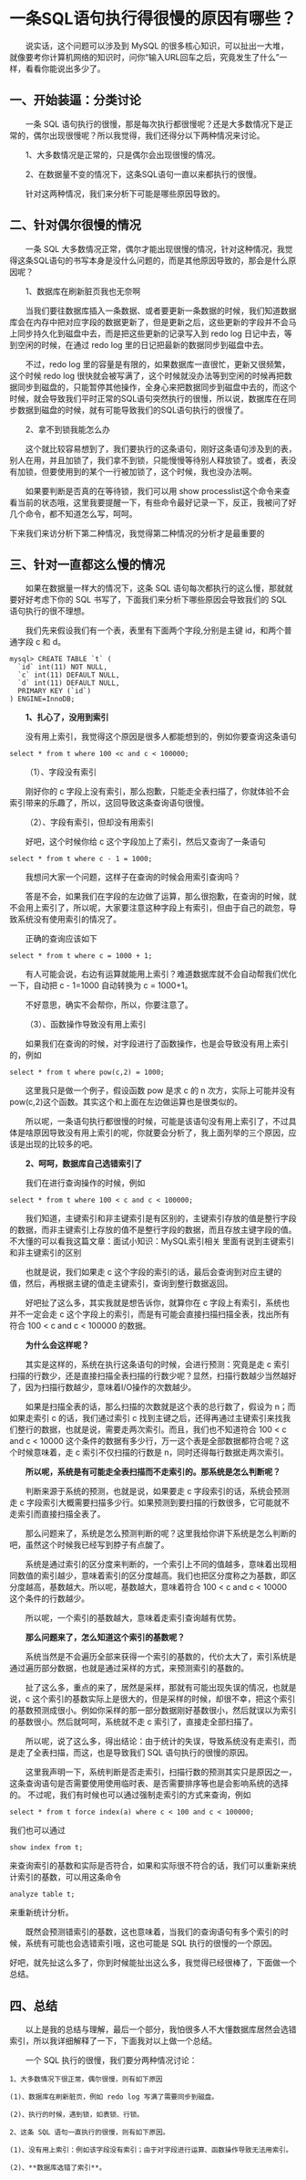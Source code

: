 # 一条SQL语句执行得很慢的原因有哪些？

&ensp;&ensp;&ensp;&ensp;说实话，这个问题可以涉及到 MySQL 的很多核心知识，可以扯出一大堆，就像要考你计算机网络的知识时，问你“输入URL回车之后，究竟发生了什么”一样，看看你能说出多少了。

## 一、开始装逼：分类讨论

&ensp;&ensp;&ensp;&ensp;一条 SQL 语句执行的很慢，那是每次执行都很慢呢？还是大多数情况下是正常的，偶尔出现很慢呢？所以我觉得，我们还得分以下两种情况来讨论。

&ensp;&ensp;&ensp;&ensp;1、大多数情况是正常的，只是偶尔会出现很慢的情况。

&ensp;&ensp;&ensp;&ensp;2、在数据量不变的情况下，这条SQL语句一直以来都执行的很慢。

&ensp;&ensp;&ensp;&ensp;针对这两种情况，我们来分析下可能是哪些原因导致的。

## 二、针对偶尔很慢的情况

&ensp;&ensp;&ensp;&ensp;一条 SQL 大多数情况正常，偶尔才能出现很慢的情况，针对这种情况，我觉得这条SQL语句的书写本身是没什么问题的，而是其他原因导致的，那会是什么原因呢？

&ensp;&ensp;&ensp;&ensp;1、数据库在刷新脏页我也无奈啊

&ensp;&ensp;&ensp;&ensp;当我们要往数据库插入一条数据、或者要更新一条数据的时候，我们知道数据库会在内存中把对应字段的数据更新了，但是更新之后，这些更新的字段并不会马上同步持久化到磁盘中去，而是把这些更新的记录写入到 redo log 日记中去，等到空闲的时候，在通过 redo log 里的日记把最新的数据同步到磁盘中去。

&ensp;&ensp;&ensp;&ensp;不过，redo log 里的容量是有限的，如果数据库一直很忙，更新又很频繁，这个时候 redo log 很快就会被写满了，这个时候就没办法等到空闲的时候再把数据同步到磁盘的，只能暂停其他操作，全身心来把数据同步到磁盘中去的，而这个时候，就会导致我们平时正常的SQL语句突然执行的很慢，所以说，数据库在在同步数据到磁盘的时候，就有可能导致我们的SQL语句执行的很慢了。

&ensp;&ensp;&ensp;&ensp;2、拿不到锁我能怎么办

&ensp;&ensp;&ensp;&ensp;这个就比较容易想到了，我们要执行的这条语句，刚好这条语句涉及到的表，别人在用，并且加锁了，我们拿不到锁，只能慢慢等待别人释放锁了。或者，表没有加锁，但要使用到的某个一行被加锁了，这个时候，我也没办法啊。

&ensp;&ensp;&ensp;&ensp;如果要判断是否真的在等待锁，我们可以用 show processlist这个命令来查看当前的状态哦，这里我要提醒一下，有些命令最好记录一下，反正，我被问了好几个命令，都不知道怎么写，呵呵。

下来我们来访分析下第二种情况，我觉得第二种情况的分析才是最重要的

## 三、针对一直都这么慢的情况

&ensp;&ensp;&ensp;&ensp;如果在数据量一样大的情况下，这条 SQL 语句每次都执行的这么慢，那就就要好好考虑下你的 SQL 书写了，下面我们来分析下哪些原因会导致我们的 SQL 语句执行的很不理想。

&ensp;&ensp;&ensp;&ensp;我们先来假设我们有一个表，表里有下面两个字段,分别是主键 id，和两个普通字段 c 和 d。

    mysql> CREATE TABLE `t` (
      `id` int(11) NOT NULL,
      `c` int(11) DEFAULT NULL,
      `d` int(11) DEFAULT NULL,
      PRIMARY KEY (`id`)
    ) ENGINE=InnoDB;
&ensp;&ensp;&ensp;&ensp;**1、扎心了，没用到索引**

&ensp;&ensp;&ensp;&ensp;没有用上索引，我觉得这个原因是很多人都能想到的，例如你要查询这条语句

    select * from t where 100 <c and c < 100000;
&ensp;&ensp;&ensp;&ensp;（1）、字段没有索引

&ensp;&ensp;&ensp;&ensp;刚好你的 c 字段上没有索引，那么抱歉，只能走全表扫描了，你就体验不会索引带来的乐趣了，所以，这回导致这条查询语句很慢。

&ensp;&ensp;&ensp;&ensp;（2）、字段有索引，但却没有用索引

&ensp;&ensp;&ensp;&ensp;好吧，这个时候你给 c 这个字段加上了索引，然后又查询了一条语句

    select * from t where c - 1 = 1000;
&ensp;&ensp;&ensp;&ensp;我想问大家一个问题，这样子在查询的时候会用索引查询吗？

&ensp;&ensp;&ensp;&ensp;答是不会，如果我们在字段的左边做了运算，那么很抱歉，在查询的时候，就不会用上索引了，所以呢，大家要注意这种字段上有索引，但由于自己的疏忽，导致系统没有使用索引的情况了。

&ensp;&ensp;&ensp;&ensp;正确的查询应该如下

    select * from t where c = 1000 + 1;
&ensp;&ensp;&ensp;&ensp;有人可能会说，右边有运算就能用上索引？难道数据库就不会自动帮我们优化一下，自动把 c - 1=1000 自动转换为 c = 1000+1。

&ensp;&ensp;&ensp;&ensp;不好意思，确实不会帮你，所以，你要注意了。

&ensp;&ensp;&ensp;&ensp;（3）、函数操作导致没有用上索引

&ensp;&ensp;&ensp;&ensp;如果我们在查询的时候，对字段进行了函数操作，也是会导致没有用上索引的，例如

    select * from t where pow(c,2) = 1000;
&ensp;&ensp;&ensp;&ensp;这里我只是做一个例子，假设函数 pow 是求 c 的 n 次方，实际上可能并没有 pow(c,2)这个函数。其实这个和上面在左边做运算也是很类似的。

&ensp;&ensp;&ensp;&ensp;所以呢，一条语句执行都很慢的时候，可能是该语句没有用上索引了，不过具体是啥原因导致没有用上索引的呢，你就要会分析了，我上面列举的三个原因，应该是出现的比较多的吧。



&ensp;&ensp;&ensp;&ensp;**2、呵呵，数据库自己选错索引了**

&ensp;&ensp;&ensp;&ensp;我们在进行查询操作的时候，例如

    select * from t where 100 < c and c < 100000;
&ensp;&ensp;&ensp;&ensp;我们知道，主键索引和非主键索引是有区别的，主键索引存放的值是整行字段的数据，而非主键索引上存放的值不是整行字段的数据，而且存放主键字段的值。不大懂的可以看我这篇文章：面试小知识：MySQL索引相关    里面有说到主键索引和非主键索引的区别

&ensp;&ensp;&ensp;&ensp;也就是说，我们如果走 c 这个字段的索引的话，最后会查询到对应主键的值，然后，再根据主键的值走主键索引，查询到整行数据返回。

&ensp;&ensp;&ensp;&ensp;好吧扯了这么多，其实我就是想告诉你，就算你在 c 字段上有索引，系统也并不一定会走 c 这个字段上的索引，而是有可能会直接扫描扫描全表，找出所有符合 100 < c and c < 100000 的数据。

&ensp;&ensp;&ensp;&ensp;**为什么会这样呢？**

&ensp;&ensp;&ensp;&ensp;其实是这样的，系统在执行这条语句的时候，会进行预测：究竟是走 c 索引扫描的行数少，还是直接扫描全表扫描的行数少呢？显然，扫描行数越少当然越好了，因为扫描行数越少，意味着I/O操作的次数越少。

&ensp;&ensp;&ensp;&ensp;如果是扫描全表的话，那么扫描的次数就是这个表的总行数了，假设为 n；而如果走索引 c 的话，我们通过索引 c 找到主键之后，还得再通过主键索引来找我们整行的数据，也就是说，需要走两次索引。而且，我们也不知道符合 100 < c and c < 10000 这个条件的数据有多少行，万一这个表是全部数据都符合呢？这个时候意味着，走 c 索引不仅扫描的行数是 n，同时还得每行数据走两次索引。

&ensp;&ensp;&ensp;&ensp;**所以呢，系统是有可能走全表扫描而不走索引的。那系统是怎么判断呢？**

&ensp;&ensp;&ensp;&ensp;判断来源于系统的预测，也就是说，如果要走 c 字段索引的话，系统会预测走 c 字段索引大概需要扫描多少行。如果预测到要扫描的行数很多，它可能就不走索引而直接扫描全表了。

&ensp;&ensp;&ensp;&ensp;那么问题来了，系统是怎么预测判断的呢？这里我给你讲下系统是怎么判断的吧，虽然这个时候我已经写到脖子有点酸了。

&ensp;&ensp;&ensp;&ensp;系统是通过索引的区分度来判断的，一个索引上不同的值越多，意味着出现相同数值的索引越少，意味着索引的区分度越高。我们也把区分度称之为基数，即区分度越高，基数越大。所以呢，基数越大，意味着符合 100 < c and c < 10000 这个条件的行数越少。

&ensp;&ensp;&ensp;&ensp;所以呢，一个索引的基数越大，意味着走索引查询越有优势。

&ensp;&ensp;&ensp;&ensp;**那么问题来了，怎么知道这个索引的基数呢？**

&ensp;&ensp;&ensp;&ensp;系统当然是不会遍历全部来获得一个索引的基数的，代价太大了，索引系统是通过遍历部分数据，也就是通过采样的方式，来预测索引的基数的。

&ensp;&ensp;&ensp;&ensp;扯了这么多，重点的来了，居然是采样，那就有可能出现失误的情况，也就是说，c 这个索引的基数实际上是很大的，但是采样的时候，却很不幸，把这个索引的基数预测成很小。例如你采样的那一部分数据刚好基数很小，然后就误以为索引的基数很小。然后就呵呵，系统就不走 c 索引了，直接走全部扫描了。

&ensp;&ensp;&ensp;&ensp;所以呢，说了这么多，得出结论：由于统计的失误，导致系统没有走索引，而是走了全表扫描，而这，也是导致我们 SQL 语句执行的很慢的原因。

&ensp;&ensp;&ensp;&ensp;这里我声明一下，系统判断是否走索引，扫描行数的预测其实只是原因之一，这条查询语句是否需要使用使用临时表、是否需要排序等也是会影响系统的选择的。
不过呢，我们有时候也可以通过强制走索引的方式来查询，例如

    select * from t force index(a) where c < 100 and c < 100000;
我们也可以通过

    show index from t;
来查询索引的基数和实际是否符合，如果和实际很不符合的话，我们可以重新来统计索引的基数，可以用这条命令

    analyze table t;
来重新统计分析。

&ensp;&ensp;&ensp;&ensp;既然会预测错索引的基数，这也意味着，当我们的查询语句有多个索引的时候，系统有可能也会选错索引哦，这也可能是 SQL 执行的很慢的一个原因。

好吧，就先扯这么多了，你到时候能扯出这么多，我觉得已经很棒了，下面做一个总结。

## 四、总结

&ensp;&ensp;&ensp;&ensp;以上是我的总结与理解，最后一个部分，我怕很多人不大懂数据库居然会选错索引，所以我详细解释了一下，下面我对以上做一个总结。

&ensp;&ensp;&ensp;&ensp;一个 SQL 执行的很慢，我们要分两种情况讨论：

    1、大多数情况下很正常，偶尔很慢，则有如下原因
    
    (1)、数据库在刷新脏页，例如 redo log 写满了需要同步到磁盘。
    
    (2)、执行的时候，遇到锁，如表锁、行锁。

    2、这条 SQL 语句一直执行的很慢，则有如下原因。
    
    (1)、没有用上索引：例如该字段没有索引；由于对字段进行运算、函数操作导致无法用索引。
    
    (2)、**数据库选错了索引**。
